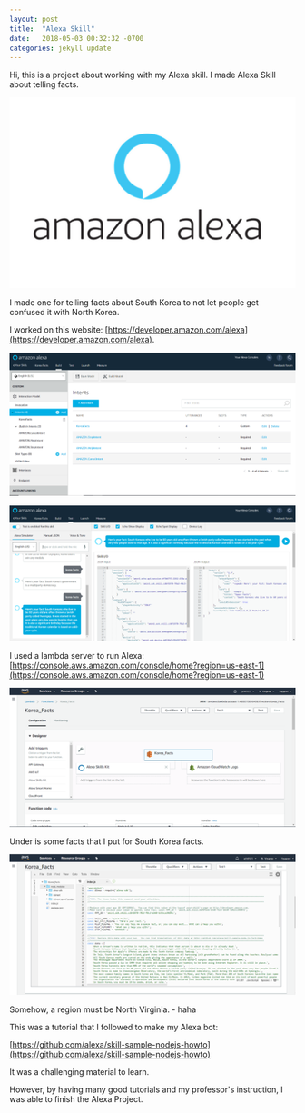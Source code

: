 ```yaml
---
layout: post
title:  "Alexa Skill"
date:   2018-05-03 00:32:32 -0700
categories: jekyll update
---
```

Hi, this is a project about working with my Alexa skill.
I made Alexa Skill about telling facts.

![congratulations](https://raw.githubusercontent.com/lsm0821/jekyll_lee/master/image/Project/New%20folder/Screen_Shot_2018_01_19_at_2.15.47_PM.1516388236.png)

I made one for telling facts about South Korea to not let people get confused it with North Korea.

I worked on this website: [https://developer.amazon.com/alexa](https://developer.amazon.com/alexa).


![congratulations](https://raw.githubusercontent.com/lsm0821/jekyll_lee/master/image/Project/Alexa/Capture.PNG)

![congratulations](https://raw.githubusercontent.com/lsm0821/jekyll_lee/master/image/Project/Alexa/Capture2.PNG)


I used a lambda server to run Alexa: [https://console.aws.amazon.com/console/home?region=us-east-1](https://console.aws.amazon.com/console/home?region=us-east-1)

![congratulations](https://raw.githubusercontent.com/lsm0821/jekyll_lee/master/image/Project/Alexa/Capture3.PNG)

Under is some facts that I put for South Korea facts.

![congratulations](https://raw.githubusercontent.com/lsm0821/jekyll_lee/master/image/Project/Alexa/Capture4.PNG)

Somehow, a region must be North Virginia. - haha

This was a tutorial that I followed to make my Alexa bot:

[https://github.com/alexa/skill-sample-nodejs-howto](https://github.com/alexa/skill-sample-nodejs-howto)

It was a challenging material to learn.

However, by having many good tutorials and my professor's instruction, I was able to finish the Alexa Project.
